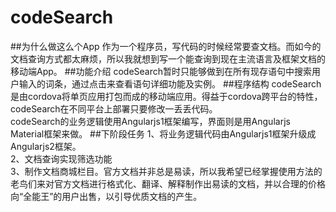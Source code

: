 # codeSearch
##为什么做这么个App
作为一个程序员，写代码的时候经常要查文档。而如今的文档查询方式都太麻烦，所以我就想到写一个能查询到现在主流语言及框架文档的移动端App。
##功能介绍
codeSearch暂时只能够做到在所有现存语句中搜索用户输入的词条，通过点击来查看语句详细功能及实例。
##程序结构
codeSearch是由cordova将单页应用打包而成的移动端应用。得益于cordova跨平台的特性，codeSearch在不同平台上部署只要修改一丢丢代码。  
codeSearch的业务逻辑使用Angularjs1框架编写，界面则是用Angularjs Material框架来做。
##下阶段任务
1、将业务逻辑代码由Angularjs1框架升级成Angularjs2框架。  
2、文档查询实现筛选功能  
3、制作文档商城栏目。官方文档并非总是易读，所以我希望已经掌握使用方法的老鸟们来对官方文档进行格式化、翻译、解释制作出易读的文档，并以合理的价格向“全能王”的用户出售，以引导优质文档的产生。
